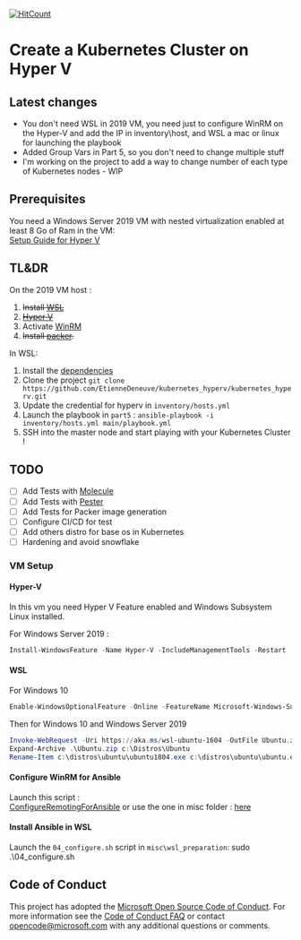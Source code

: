 
[![HitCount](http://hits.dwyl.io/etiennedeneuve/kubernetes_hyperv.svg)](http://hits.dwyl.io/etiennedeneuve/kubernetes_hyperv)

# Create a Kubernetes Cluster on Hyper V

## Latest changes

- You don't need WSL in 2019 VM, you need just to configure WinRM on the Hyper-V and add the IP in inventory\host, and WSL a mac or linux for launching the playbook
- Added Group Vars in Part 5, so you don't need to change multiple stuff
- I'm working on the project to add a way to change number of each type of Kubernetes nodes - WIP

## Prerequisites

You need a Windows Server 2019 VM with nested virtualization enabled at least 8 Go of Ram in the VM:  
    [Setup Guide for Hyper V](https://docs.microsoft.com/fr-fr/virtualization/hyper-v-on-windows/user-guide/nested-virtualization)

## TL&DR

On the 2019 VM host :

1. ~~Install [WSL](#WSL)~~
1. ~~[Hyper V](#Hyper-V)~~
2. Activate [WinRM](#Configure-WinRM-for-Ansible)
3. ~~Install [packer](https://packer.io/downloads).~~

In WSL:

1. Install the [dependencies](#Install-Ansible-in-WSL)
1. Clone the project ``git clone https://github.com/EtienneDeneuve/kubernetes_hyperv/kubernetes_hyperv.git``
1. Update the credential for hyperv in ``inventory/hosts.yml``
2. Launch the playbook in ``part5`` : ``ansible-playbook -i inventory/hosts.yml main/playbook.yml``
3. SSH into the master node and start playing with your Kubernetes Cluster !

## TODO

- [ ] Add Tests with [Molecule](https://molecule.readthedocs.io/en/latest/)
- [ ] Add Tests with [Pester](https://github.com/pester/Pester)
- [ ] Add Tests for Packer image generation
- [ ] Configure CI/CD for test
- [ ] Add others distro for base os in Kubernetes
- [ ] Hardening and avoid snowflake 

### VM Setup

#### Hyper-V
In this vm you need Hyper V Feature enabled and Windows Subsystem Linux installed.

For Windows Server 2019 :

```Powershell
Install-WindowsFeature -Name Hyper-V -IncludeManagementTools -Restart
```

#### WSL

For Windows 10

```Powershell
Enable-WindowsOptionalFeature -Online -FeatureName Microsoft-Windows-Subsystem-Linux
```

Then for Windows 10 and Windows Server 2019

```Powershell
Invoke-WebRequest -Uri https://aka.ms/wsl-ubuntu-1604 -OutFile Ubuntu.zip -UseBasicParsing
Expand-Archive .\Ubuntu.zip c:\Distros\Ubuntu
Rename-Item c:\distros\ubuntu\ubuntu1804.exe c:\distros\ubuntu\ubuntu.exe
```

#### Configure WinRM for Ansible

Launch this script :  
[ConfigureRemotingForAnsible](https://github.com/ansible/ansible/blob/devel/examples/scripts/ConfigureRemotingForAnsible.ps1
)
or use the one in misc folder : [here](webcast\misc\host_preparation\01_config_winrm_ansible.ps1)

#### Install Ansible in WSL

Launch the ``04_configure.sh`` script in ``misc\wsl_preparation``:
sudo .\04_configure.sh


## Code of Conduct
This project has adopted the [Microsoft Open Source Code of
Conduct](https://opensource.microsoft.com/codeofconduct/).
For more information see the [Code of Conduct
FAQ](https://opensource.microsoft.com/codeofconduct/faq/) or
contact [opencode@microsoft.com](mailto:opencode@microsoft.com)
with any additional questions or comments.
